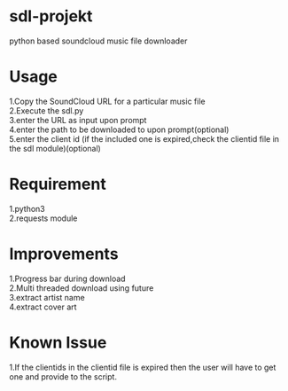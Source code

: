# sdl-projekt
python based soundcloud music file downloader

# Usage
  1.Copy the SoundCloud URL for a particular music file<br>
  2.Execute the sdl.py<br>
  3.enter the URL as input upon prompt<br>
  4.enter the path to be downloaded to upon prompt(optional)<br>
  5.enter the client id (if the included one is expired,check the clientid file in the sdl module)(optional)
 
# Requirement
  1.python3<br>
  2.requests module
  
# Improvements
  1.Progress bar during download<br>
  2.Multi threaded download using future<br>
  3.extract artist name<br>
  4.extract cover art<br>
  
# Known Issue
  1.If the clientids in the clientid file is expired then the user will have to get one and provide to the script.
  
 
